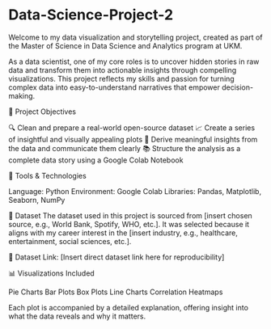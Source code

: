 # Data-Science-Project-2
Welcome to my data visualization and storytelling project, created as part of the Master of Science in Data Science and Analytics program at UKM.

As a data scientist, one of my core roles is to uncover hidden stories in raw data and transform them into actionable insights through compelling visualizations. This project reflects my skills and passion for turning complex data into easy-to-understand narratives that empower decision-making.

🎯 Project Objectives

🔍 Clean and prepare a real-world open-source dataset
📈 Create a series of insightful and visually appealing plots
🧠 Derive meaningful insights from the data and communicate them clearly
📚 Structure the analysis as a complete data story using a Google Colab Notebook


🧰 Tools & Technologies

Language: Python
Environment: Google Colab
Libraries: Pandas, Matplotlib, Seaborn, NumPy


📂 Dataset
The dataset used in this project is sourced from [insert chosen source, e.g., World Bank, Spotify, WHO, etc.]. It was selected because it aligns with my career interest in the [insert industry, e.g., healthcare, entertainment, social sciences, etc.].

📎 Dataset Link: [Insert direct dataset link here for reproducibility]


📊 Visualizations Included

Pie Charts
Bar Plots
Box Plots
Line Charts
Correlation Heatmaps

Each plot is accompanied by a detailed explanation, offering insight into what the data reveals and why it matters.
